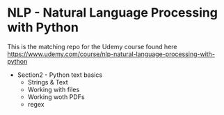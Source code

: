 # NLP - Natural Language Processing with Python

This is the matching repo for the Udemy course found here https://www.udemy.com/course/nlp-natural-language-processing-with-python


- Section2 - Python text basics
    - Strings & Text
    - Working with files
    - Working woth PDFs
    - regex

